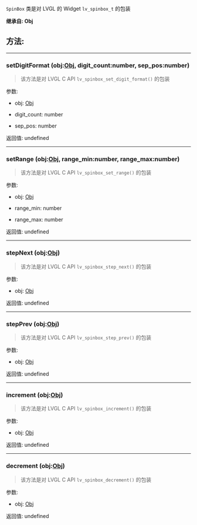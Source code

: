 `SpinBox` 类是对 LVGL 的 Widget `lv_spinbox_t` 的包装

**继承自: Obj**

## 方法:

-----

### setDigitFormat (obj:[Obj](../Obj), digit_count:number, sep_pos:number)

> 该方法是对 LVGL C API `lv_spinbox_set_digit_format()` 的包装

参数:

* obj: [Obj](../Obj)

* digit_count: number

* sep_pos: number

返回值:
undefined

-----

### setRange (obj:[Obj](../Obj), range_min:number, range_max:number)

> 该方法是对 LVGL C API `lv_spinbox_set_range()` 的包装

参数:

* obj: [Obj](../Obj)

* range_min: number

* range_max: number

返回值:
undefined

-----

### stepNext (obj:[Obj](../Obj))

> 该方法是对 LVGL C API `lv_spinbox_step_next()` 的包装

参数:

* obj: [Obj](../Obj)

返回值:
undefined

-----

### stepPrev (obj:[Obj](../Obj))

> 该方法是对 LVGL C API `lv_spinbox_step_prev()` 的包装

参数:

* obj: [Obj](../Obj)

返回值:
undefined

-----

### increment (obj:[Obj](../Obj))

> 该方法是对 LVGL C API `lv_spinbox_increment()` 的包装

参数:

* obj: [Obj](../Obj)

返回值:
undefined

-----

### decrement (obj:[Obj](../Obj))

> 该方法是对 LVGL C API `lv_spinbox_decrement()` 的包装

参数:

* obj: [Obj](../Obj)

返回值:
undefined


